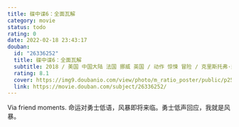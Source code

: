 ```yaml
---
title: 碟中谍6：全面瓦解
category: movie
status: todo
rating: 0
date: 2022-02-18 23:43:17
douban:
  id: "26336252"
  title: 碟中谍6：全面瓦解
  subtitle: 2018 / 美国 中国大陆 法国 挪威 英国 / 动作 惊悚 冒险 / 克里斯托弗·麦奎里 / 汤姆·克鲁斯 亨利·卡维尔
  rating: 8.1
  cover: https://img9.doubanio.com/view/photo/m_ratio_poster/public/p2529365085.jpg
  link: https://movie.douban.com/subject/26336252/
---
```


Via friend moments. 命运对勇士低语，风暴即将来临。勇士低声回应，我就是风暴。